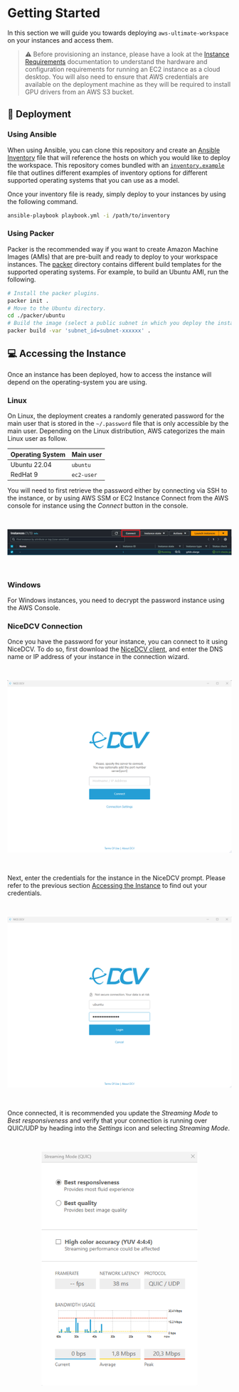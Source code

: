 # Getting Started

In this section we will guide you towards deploying `aws-ultimate-workspace` on your instances and access them.

> ⚠️ Before provisioning an instance, please have a look at the [Instance Requirements](../docs/instance-requirements.md) documentation to understand the hardware and configuration requirements for running an EC2 instance as a cloud desktop. You will also need to ensure that AWS credentials are available on the deployment machine as they will be required to install GPU drivers from an AWS S3 bucket.

## 🚀 Deployment

### Using Ansible

When using Ansible, you can clone this repository and create an [Ansible Inventory](https://docs.ansible.com/ansible/2.3/intro_inventory.html) file that will reference the hosts on which you would like to deploy the workspace. This repository comes bundled with an [`inventory.example`](../inventory.example) file that outlines different examples of inventory options for different supported operating systems that you can use as a model.

Once your inventory file is ready, simply deploy to your instances by using the following command.

```bash
ansible-playbook playbook.yml -i /path/to/inventory
```

### Using Packer

Packer is the recommended way if you want to create Amazon Machine Images (AMIs) that are pre-built and ready to deploy to your workspace instances. The [packer](../packer) directory contains different build templates for the supported operating systems. For example, to build an Ubuntu AMI, run the following.

```bash
# Install the packer plugins.
packer init .
# Move to the Ubuntu directory.
cd ./packer/ubuntu
# Build the image (select a public subnet in which you deploy the instance).
packer build -var 'subnet_id=subnet-xxxxxx' .
```

## 💻 Accessing the Instance

Once an instance has been deployed, how to access the instance will depend on the operating-system you are using.

### Linux

On Linux, the deployment creates a randomly generated password for the main user that is stored in the `~/.password` file that is only accessible by the main user. Depending on the Linux distribution, AWS categorizes the main Linux user as follow.

Operating System | Main user
---------------- | ---------
Ubuntu 22.04     | `ubuntu`
RedHat 9         | `ec2-user`

You will need to first retrieve the password either by connecting via SSH to the instance, or by using AWS SSM or EC2 Instance Connect from the AWS console for instance using the *Connect* button in the console.

<br />
<p align="center">
  <img src="../assets/screenshots/connect.png" />
</p>
<br />

### Windows

For Windows instances, you need to decrypt the password instance using the AWS Console.

### NiceDCV Connection

Once you have the password for your instance, you can connect to it using NiceDCV. To do so, first download the [NiceDCV client](https://download.nice-dcv.com/), and enter the DNS name or IP address of your instance in the connection wizard.

<br />
<p align="center">
  <img width="700" src="../assets/screenshots/nice-dcv.png" />
</p>
<br />

Next, enter the credentials for the instance in the NiceDCV prompt. Please refer to the previous section [Accessing the Instance](#-accessing-the-instance) to find out your credentials.

<br />
<p align="center">
  <img width="700" src="../assets/screenshots/nice-dcv-credentials.png" />
</p>
<br />

Once connected, it is recommended you update the *Streaming Mode* to *Best responsiveness* and verify that your connection is running over QUIC/UDP by heading into the *Settings* icon and selecting *Streaming Mode*.

<br />
<p align="center">
  <img width="350" src="../assets/screenshots/nice-dcv-streaming.png" />
</p>
<br />

